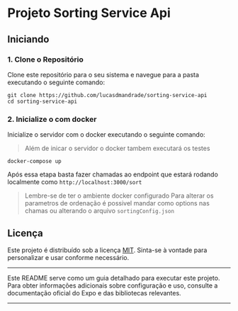 # Projeto Sorting Service Api

## Iniciando

### 1. Clone o Repositório

Clone este repositório para o seu sistema e navegue para a pasta executando o seguinte comando:

```
git clone https://github.com/lucasdmandrade/sorting-service-api
cd sorting-service-api
```

### 2. Inicialize o com docker

Inicialize o servidor com o docker executando o seguinte comando:

> Além de inicar o servidor o docker tambem executará os testes

```
docker-compose up
```

Após essa etapa basta fazer chamadas ao endpoint que estará rodando localmente como `http://localhost:3000/sort`

> Lembre-se de ter o ambiente docker configurado
> Para alterar os parametros de ordenação é possivel mandar como options nas chamas ou alterando o arquivo `sortingConfig.json`

## Licença

Este projeto é distribuído sob a licença [MIT](LICENSE). Sinta-se à vontade para personalizar e usar conforme necessário.

---

Este README serve como um guia detalhado para executar este projeto. Para obter informações adicionais sobre configuração e uso, consulte a documentação oficial do Expo e das bibliotecas relevantes.

---

